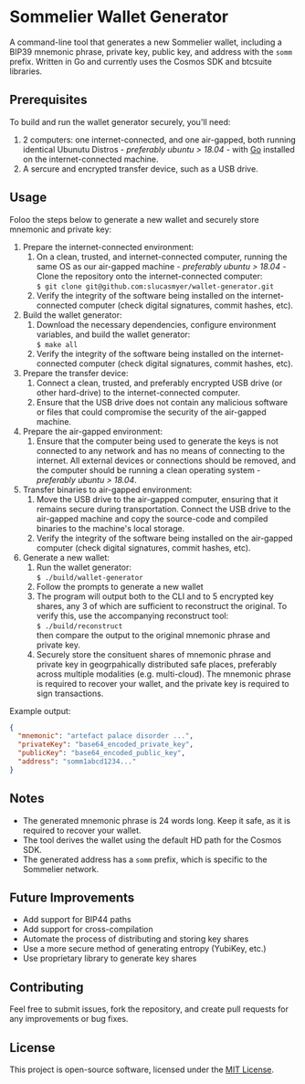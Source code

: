 # Sommelier Wallet Generator

A command-line tool that generates a new Sommelier wallet, including a BIP39 mnemonic phrase, private key, public key, and address with the `somm` prefix. Written in Go and currently uses the Cosmos SDK and btcsuite libraries.

## Prerequisites

To build and run the wallet generator securely, you'll need:

1. 2 computers: one internet-connected, and one air-gapped, both running identical Ubunutu Distros - *preferably ubuntu > 18.04* - with [Go](https://golang.org/dl/) installed on the internet-connected machine.
2. A sercure and encrypted transfer device, such as a USB drive.

## Usage

Foloo the steps below to generate a new wallet and securely store mnemonic and private key:

1. Prepare the internet-connected environment:
   1. On a clean, trusted, and internet-connected computer, running the same OS as our air-gapped machine - *preferably ubuntu > 18.04* - Clone the repository onto the internet-connected computer:  
    `$ git clone git@github.com:slucasmyer/wallet-generator.git`
   3. Verify the integrity of the software being installed on the internet-connected computer (check digital signatures, commit hashes, etc).
2. Build the wallet generator:
   1. Download the necessary dependencies, configure environment variables, and build the wallet generator:  
    `$ make all`
   2. Verify the integrity of the software being installed on the internet-connected computer (check digital signatures, commit hashes, etc).
3. Prepare the transfer device:
   1. Connect a clean, trusted, and preferably encrypted USB drive (or other hard-drive) to the internet-connected computer.
   2. Ensure that the USB drive does not contain any malicious software or files that could compromise the security of the air-gapped machine.
4. Prepare the air-gapped environment:
   1. Ensure that the computer being used to generate the keys is not connected to any network and has no means of connecting to the internet. All external devices or connections should be removed, and the computer should be running a clean operating system - *preferably ubuntu > 18.04*.
5. Transfer binaries to air-gapped environment:
   1. Move the USB drive to the air-gapped computer, ensuring that it remains secure during transportation. Connect the USB drive to the air-gapped machine and copy the source-code and compiled binaries to the machine's local storage.
   2. Verify the integrity of the software being installed on the air-gapped computer (check digital signatures, commit hashes, etc).
6. Generate a new wallet:
   1. Run the wallet generator:  
    `$ ./build/wallet-generator`
   2. Follow the prompts to generate a new wallet
   3. The program will output both to the CLI and to 5 encrypted key shares, any 3 of which are sufficient to reconstruct the original. To verify this, use the accompanying reconstruct tool:  
    `$ ./build/reconstruct`  
    then compare the output to the original mnemonic phrase and private key.
   4. Securely store the consituent shares of mnemonic phrase and private key in geogrpahically distributed safe places, preferably across multiple modalities (e.g. multi-cloud). The mnemonic phrase is required to recover your wallet, and the private key is required to sign transactions.

Example output:
```json
{
  "mnemonic": "artefact palace disorder ...",
  "privateKey": "base64_encoded_private_key",
  "publicKey": "base64_encoded_public_key",
  "address": "somm1abcd1234..."
}
```
## Notes

- The generated mnemonic phrase is 24 words long. Keep it safe, as it is required to recover your wallet.
- The tool derives the wallet using the default HD path for the Cosmos SDK.
- The generated address has a `somm` prefix, which is specific to the Sommelier network.

## Future Improvements

- Add support for BIP44 paths
- Add support for cross-compilation
- Automate the process of distributing and storing key shares
- Use a more secure method of generating entropy (YubiKey, etc.)
- Use proprietary library to generate key shares

## Contributing

Feel free to submit issues, fork the repository, and create pull requests for any improvements or bug fixes.

## License

This project is open-source software, licensed under the [MIT License](LICENSE).